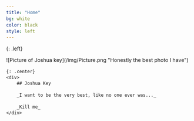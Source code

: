 ```yaml
---
title: "Home"
bg: white
color: black
style: left
---
```


{: .left}
<div>
    ![Picture of Joshua key](/img/Picture.png "Honestly the best photo I have")

    {: .center}
    <div>
        ## Joshua Key

        _I want to be the very best, like no one ever was..._

        _Kill me_
    </div>
</div>



  
